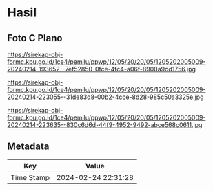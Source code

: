 # Hasil

## Foto C Plano

https://sirekap-obj-formc.kpu.go.id/1ce4/pemilu/ppwp/12/05/20/20/05/1205202005009-20240214-193652--7ef52850-0fce-4fc4-a06f-8900a9dd1756.jpg

https://sirekap-obj-formc.kpu.go.id/1ce4/pemilu/ppwp/12/05/20/20/05/1205202005009-20240214-223055--31de83d8-00b2-4cce-8d28-985c50a3325e.jpg

https://sirekap-obj-formc.kpu.go.id/1ce4/pemilu/ppwp/12/05/20/20/05/1205202005009-20240214-223635--830c6d6d-44f9-4952-9492-abce568c0611.jpg


## Metadata

| Key        | Value               |
| ---------- | ------------------- |
| Time Stamp | 2024-02-24 22:31:28 |



